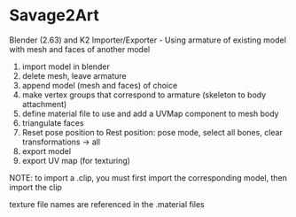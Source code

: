 # Savage2Art

Blender (2.63) and K2 Importer/Exporter - Using armature of existing model with mesh and faces of another model
1. import model in blender
2. delete mesh, leave armature
3. append model (mesh and faces) of choice
4. make vertex groups that correspond to armature (skeleton to body attachment)
5. define material file to use and add a UVMap component to mesh body
6. triangulate faces
7. Reset pose position to Rest position: pose mode, select all bones, clear transformations -> all
8. export model
9. export UV map (for texturing)

NOTE: 
to import a .clip, you must first import the corresponding model, then import the clip

texture file names are referenced in the .material files
